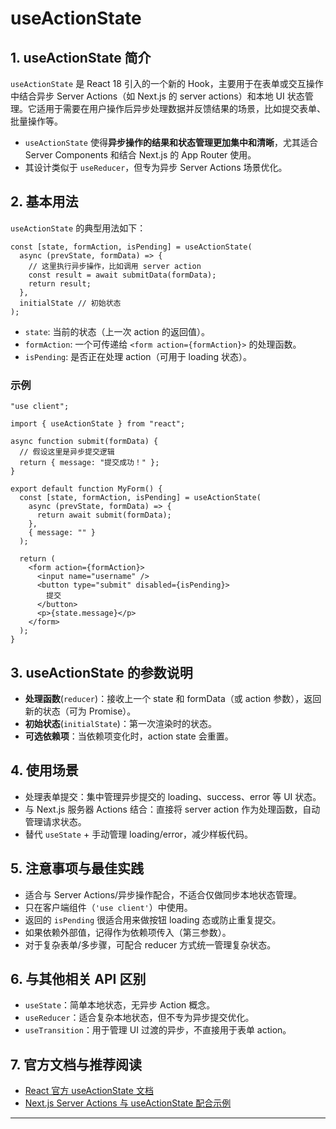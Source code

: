 # useActionState

## 1. useActionState 简介

`useActionState` 是 React 18 引入的一个新的 Hook，主要用于在表单或交互操作中结合异步 Server Actions（如 Next.js 的 server actions）和本地 UI 状态管理。它适用于需要在用户操作后异步处理数据并反馈结果的场景，比如提交表单、批量操作等。

- `useActionState` 使得**异步操作的结果和状态管理更加集中和清晰**，尤其适合 Server Components 和结合 Next.js 的 App Router 使用。
- 其设计类似于 `useReducer`，但专为异步 Server Actions 场景优化。

## 2. 基本用法

`useActionState` 的典型用法如下：

```tsx
const [state, formAction, isPending] = useActionState(
  async (prevState, formData) => {
    // 这里执行异步操作，比如调用 server action
    const result = await submitData(formData);
    return result;
  },
  initialState // 初始状态
);
```

- `state`: 当前的状态（上一次 action 的返回值）。
- `formAction`: 一个可传递给 `<form action={formAction}>` 的处理函数。
- `isPending`: 是否正在处理 action（可用于 loading 状态）。

### 示例

```tsx
"use client";

import { useActionState } from "react";

async function submit(formData) {
  // 假设这里是异步提交逻辑
  return { message: "提交成功！" };
}

export default function MyForm() {
  const [state, formAction, isPending] = useActionState(
    async (prevState, formData) => {
      return await submit(formData);
    },
    { message: "" }
  );

  return (
    <form action={formAction}>
      <input name="username" />
      <button type="submit" disabled={isPending}>
        提交
      </button>
      <p>{state.message}</p>
    </form>
  );
}
```

## 3. useActionState 的参数说明

- **处理函数**(`reducer`)：接收上一个 state 和 formData（或 action 参数），返回新的状态（可为 Promise）。
- **初始状态**(`initialState`)：第一次渲染时的状态。
- **可选依赖项**：当依赖项变化时，action state 会重置。

## 4. 使用场景

- 处理表单提交：集中管理异步提交的 loading、success、error 等 UI 状态。
- 与 Next.js 服务器 Actions 结合：直接将 server action 作为处理函数，自动管理请求状态。
- 替代 `useState` + 手动管理 loading/error，减少样板代码。

## 5. 注意事项与最佳实践

- 适合与 Server Actions/异步操作配合，不适合仅做同步本地状态管理。
- 只在客户端组件（`'use client'`）中使用。
- 返回的 `isPending` 很适合用来做按钮 loading 态或防止重复提交。
- 如果依赖外部值，记得作为依赖项传入（第三参数）。
- 对于复杂表单/多步骤，可配合 reducer 方式统一管理复杂状态。

## 6. 与其他相关 API 区别

- `useState`：简单本地状态，无异步 Action 概念。
- `useReducer`：适合复杂本地状态，但不专为异步提交优化。
- `useTransition`：用于管理 UI 过渡的异步，不直接用于表单 action。

## 7. 官方文档与推荐阅读

- [React 官方 useActionState 文档](https://react.dev/reference/react/useActionState)
- [Next.js Server Actions 与 useActionState 配合示例](https://nextjs.org/docs/app/building-your-application/data-fetching/server-actions#useactionstate)

---

